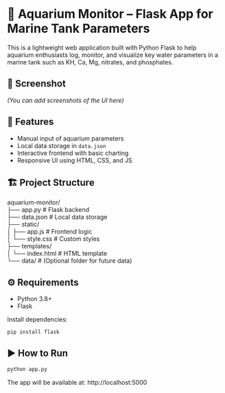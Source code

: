 # 🐠 Aquarium Monitor – Flask App for Marine Tank Parameters

This is a lightweight web application built with Python Flask to help aquarium enthusiasts log, monitor, and visualize key water parameters in a marine tank such as KH, Ca, Mg, nitrates, and phosphates.

## 📸 Screenshot
*(You can add screenshots of the UI here)*

## 🚀 Features
- Manual input of aquarium parameters
- Local data storage in `data.json`
- Interactive frontend with basic charting
- Responsive UI using HTML, CSS, and JS

## 🏗️ Project Structure
aquarium-monitor/<br/>
├── app.py # Flask backend<br/>
├── data.json # Local data storage<br/>
├── static/<br/>
│ ├── app.js # Frontend logic<br/>
│ └── style.css # Custom styles<br/>
├── templates/<br/>
│ └── index.html # HTML template<br/>
└── data/ # (Optional folder for future data)<br/>

## ⚙️ Requirements
- Python 3.8+
- Flask

Install dependencies:
```bash
pip install flask
```
## ▶️ How to Run
```bash
python app.py
```
The app will be available at: http://localhost:5000
